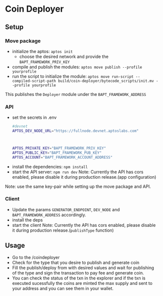 # Coin Deployer


## Setup

### Move package
- initialize the aptos: `aptos init`
    - choose the desired network and provide the `BAPT_FRAMEWORK_PRIV_KEY`
- compile and publish the modules: `aptos move publish --profile yourprofile`
- run the script to initialize the module: `aptos move run-script --compiled-script-path build/coin-deployer/bytecode_scripts/init.mv --profile yourprofile`

This publishes the `Deployer` module under the `BAPT_FRAMEWORK_ADDRESS`


### API
- set the secrets in .env
    ```bash
    #devnet
    APTOS_DEV_NODE_URL="https://fullnode.devnet.aptoslabs.com"



    APTOS_PRIVATE_KEY="BAPT_FRAMEWORK_PRIV_KEY"
    APTOS_PUBLIC_KEY="BAPT_FRAMEWORK_PUB_KEY"
    APTOS_ACCOUNT="BAPT_FRAMEWORK_ACCOUNT_ADDRESS"

    ```
- install the dependencies: `npm install` 
- start the API server: `npm run dev`
Note: Currently the API has cors enabled, please disable it during production release.(app configuration)

Note: use the same key-pair while setting up the move package and API.


### Client 
- Update the params `GENERATOR_ENDPOINT`, `DEV_NODE` and `BAPT_FRAMEWORK_ADDRESS` accordingly.
- install the deps
- start the client
Note: Currently the API has cors enabled, please disable it during production release.(`publishType` function)


## Usage
- Go to the /coindeployer
- Check for the type that you desire to publish and generate coin
- Fill the publish/deploy from with desired values and wait for publishing of the type and sign the transaction to pay fee and generate coin.
- You can check the status of the txn in the explorer and if the txn is executed sucessfully the coins are minted the max supply and sent to your address and you can see them in your wallet.
